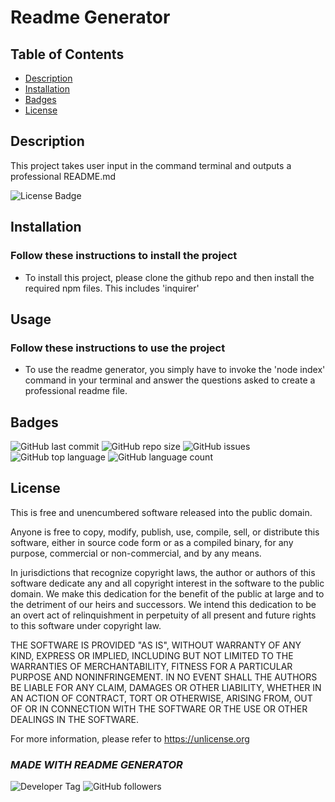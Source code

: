 # Readme Generator

  ## Table of Contents

  * [Description](#description)  
  * [Installation](#installation)  
  * [Badges](#badges)  
  * [License](#license)  


  ## Description

  This project takes user input in the command terminal and outputs a professional README.md
  
  ![License Badge](https://img.shields.io/badge/license-Unlicense-brightgreen)
  

  
  ## Installation
    
  ### Follow these instructions to install the project
  - To install this project, please clone the github repo and then install the required npm files. This includes 'inquirer'
  

  
  ## Usage
    
  ### Follow these instructions to use the project
  - To use the readme generator, you simply have to invoke the 'node index' command in your terminal and answer the questions asked to create a professional readme file.
  

  

  

  

  
  ## Badges

  ![GitHub last commit](https://img.shields.io/github/last-commit/zackaryanderson/readme-generator)
  ![GitHub repo size](https://img.shields.io/github/repo-size/zackaryanderson/readme-generator)
  ![GitHub issues](https://img.shields.io/github/issues/zackaryanderson/readme-generator)
  ![GitHub top language](https://img.shields.io/github/languages/top/zackaryanderson/readme-generator) ![GitHub language count](https://img.shields.io/github/languages/count/zackaryanderson/readme-generator)
  

  
  ## License
  This is free and unencumbered software released into the public domain.

  Anyone is free to copy, modify, publish, use, compile, sell, or
  distribute this software, either in source code form or as a compiled
  binary, for any purpose, commercial or non-commercial, and by any
  means.

  In jurisdictions that recognize copyright laws, the author or authors
  of this software dedicate any and all copyright interest in the
  software to the public domain. We make this dedication for the benefit
  of the public at large and to the detriment of our heirs and
  successors. We intend this dedication to be an overt act of
  relinquishment in perpetuity of all present and future rights to this
  software under copyright law.

  THE SOFTWARE IS PROVIDED "AS IS", WITHOUT WARRANTY OF ANY KIND,
  EXPRESS OR IMPLIED, INCLUDING BUT NOT LIMITED TO THE WARRANTIES OF
  MERCHANTABILITY, FITNESS FOR A PARTICULAR PURPOSE AND NONINFRINGEMENT.
  IN NO EVENT SHALL THE AUTHORS BE LIABLE FOR ANY CLAIM, DAMAGES OR
  OTHER LIABILITY, WHETHER IN AN ACTION OF CONTRACT, TORT OR OTHERWISE,
  ARISING FROM, OUT OF OR IN CONNECTION WITH THE SOFTWARE OR THE USE OR
  OTHER DEALINGS IN THE SOFTWARE.

  For more information, please refer to <https://unlicense.org>
    

  

  ### _MADE WITH README GENERATOR_
  ![Developer Tag](https://img.shields.io/badge/Developed%20By%3A-Zack%20Anderson-orange)
  ![GitHub followers](https://img.shields.io/github/followers/zackaryanderson?style=social)
        

